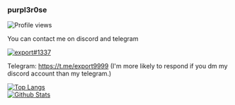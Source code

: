### purpl3r0se
![Profile views](https://komarev.com/ghpvc/?username=purpl3r0se)

You can contact me on discord and telegram

[![export#1337](https://discord.c99.nl/widget/theme-1/1078778605456330823.png)](https://discord.c99.nl/)

Telegram: https://t.me/export9999 (I'm more likely to respond if you dm my discord account than my telegram.)

[![Top Langs](https://vercel-git-main-purpl3r0se.vercel.app/api/top-langs/?username=purpl3r0se&layout=true&langs_count=10)](https://github.com/anuraghazra/github-readme-stats)  
[![Github Stats](https://vercel-git-main-purpl3r0se.vercel.app/api?username=purpl3r0se&show_icons=true&theme=transparent&count_private=true)](https://github.com/anuraghazra/github-readme-stats)  
